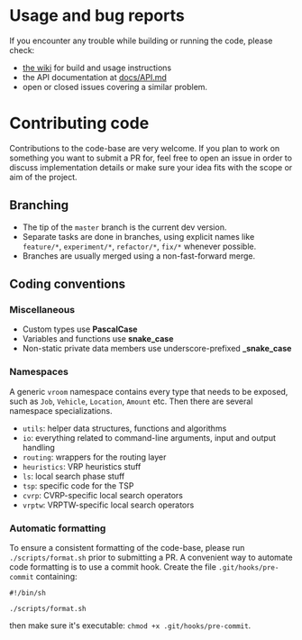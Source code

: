# Usage and bug reports

If you encounter any trouble while building or running the code,
please check:

- [the wiki](https://github.com/VROOM-Project/vroom/wiki) for build
and usage instructions
- the API documentation at [docs/API.md](docs/API.md)
- open or closed issues covering a similar problem.

# Contributing code

Contributions to the code-base are very welcome. If you plan to work
on something you want to submit a PR for, feel free to open an issue
in order to discuss implementation details or make sure your idea fits
with the scope or aim of the project.

## Branching

* The tip of the `master` branch is the current dev version.
* Separate tasks are done in branches, using explicit names like
`feature/*`, `experiment/*`, `refactor/*`, `fix/*` whenever possible.
* Branches are usually merged using a non-fast-forward merge.

## Coding conventions

### Miscellaneous

- Custom types use **PascalCase**
- Variables and functions use **snake_case**
- Non-static private data members use underscore-prefixed **_snake_case**

### Namespaces

A generic `vroom` namespace contains every type that needs to be
exposed, such as `Job`, `Vehicle`, `Location`, `Amount` etc. Then
there are several namespace specializations.

- `utils`: helper data structures, functions and algorithms
- `io`: everything related to command-line arguments, input and output handling
- `routing`: wrappers for the routing layer
- `heuristics`: VRP heuristics stuff
- `ls`: local search phase stuff
- `tsp`: specific code for the TSP
- `cvrp`: CVRP-specific local search operators
- `vrptw`: VRPTW-specific local search operators

### Automatic formatting

To ensure a consistent formatting of the code-base, please run
`./scripts/format.sh` prior to submitting a PR. A convenient way to
automate code formatting is to use a commit hook. Create the file
`.git/hooks/pre-commit` containing:

```
#!/bin/sh

./scripts/format.sh
```

then make sure it's executable: `chmod +x .git/hooks/pre-commit`.
